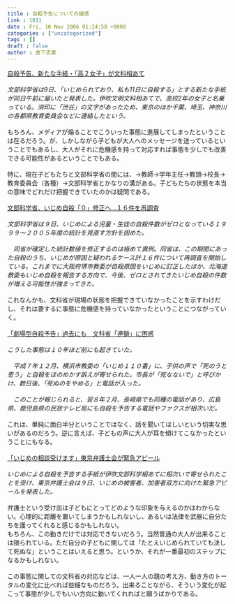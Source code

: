 ```yaml
---
title : 自殺予告についての雑感
link : 1011
date : Fri, 10 Nov 2006 01:24:58 +0000
categories : ["uncategorized"]
tags : []
draft : false
author : 倉下忠憲
---
```


<A HREF="http://www.nikkei.co.jp/news/shakai/20061110AT1G0902J09112006.html" TARGET="_blank">自殺予告、新たな手紙・「高２女子」が文科相あて</A><BR><BR><I>文部科学省は9日、「いじめられており、私も11日に自殺する」とする新たな手紙が同日午前に届いたと発表した。伊吹文明文科相あてで、高校2年の女子と名乗っている。消印に「渋谷」の文字があったため、東京のほか千葉、埼玉、神奈川の各都県教育委員会などに連絡したという。</I><BR><BR>もちろん、メディアが煽ることでこういった事態に進展してしまったということは在るだろう。が、しかしながら子どもが大人へのメッセージを送っているということでもあるし、大人がそれに危機感を持って対応すれば事態を少しでも改善できる可能性があるということでもある。<BR><BR>特に、現在子どもたちと文部科学省の間には、→教師→学年主任→教頭→校長→教育委員会（各種）→文部科学省とかなりの溝がある。子どもたちの状態を本当の意味でどれだけ把握できていたのかは疑問である。<BR><BR><A HREF="http://www.yomiuri.co.jp/national/news/20061110it01.htm?from=top" TARGET="_blank">文部科学省、いじめ自殺「０」修正へ…１６件を再調査</A><BR><BR><I>文部科学省は９日、いじめによる児童・生徒の自殺件数がゼロとなっている１９９９～２００５年度の統計を見直す方針を固めた。<BR><BR>　同省が確定した統計数値を修正するのは極めて異例。同省は、この期間にあった自殺のうち、いじめが原因と疑われるケース計１６件について再調査を開始している。これまでに大阪府堺市教委が自殺原因をいじめに訂正したほか、北海道教委もいじめ自殺を報告する方向で、今後、ゼロとされてきたいじめ自殺の件数が増える可能性が強まってきた。</I><BR><BR>これなんかも、文科省が現場の状態を把握できていなかったことを示すわけだし、それは要するに事態に危機感を持っていなかったということにつながっていく。<BR><BR><A HREF="http://www.sankei.co.jp/news/061110/sha001.htm" TARGET="_blank">「劇場型自殺予告」過去にも　文科省「連鎖」に困惑</A> <BR><BR><I>こうした事態は１０年ほど前にも起きていた。<BR><BR>　平成７年１２月、横浜市教委の「いじめ１１０番」に、子供の声で「死のうと思う」と自殺をほのめかす訴えが寄せられた。市長が「死なないで」と呼びかけ、数日後、「死ぬのをやめる」と電話が入った。<BR><BR>　このことが報じられると、翌８年２月、長崎県でも同種の電話があり、広島県、鹿児島県の民放テレビ局にも自殺を予告する電話やファクスが相次いだ。</I><BR><BR>これは、単純に面白半分ということではなく、話を聞いてほしいという切実な思いがあるのだろう。逆に言えば、子どもの声に大人が耳を傾けてこなかったということにもなる。<BR><BR><A HREF="http://www.yomiuri.co.jp/national/news/20061109ic26.htm" TARGET="_blank">「いじめの相談受けます」東京弁護士会が緊急アピール</A><BR><BR><I>いじめによる自殺を予告する手紙が伊吹文部科学相あてに相次いで寄せられたことを受け、東京弁護士会は９日、いじめの被害者、加害者双方に向けた緊急アピールを発表した。</I><BR><BR>弁護士という受け皿は子どもにとってどのような印象を与えるのかはわからない。心理的に距離を置いてしまうかもしれないし、あるいは法律を武器に自分たちを護ってくれると感じるかもしれない。<BR>もちろん、この動きだけでは対応できないだろう。当然普通の大人が出来ることは限られている。ただ自分の子どもに関しては「たとえいじめられていても決して死ぬな」ということはいえると思う。というか、それが一番最初のステップになるかもしれない。<BR><BR>この事態に関しての文科省の対応などは、一人一人の親の考え方、動き方のトータルの変化に比べれば些細なものだろう。出来ることながら、そういう変化が起こって事態が少しでもいい方向に動いてくれればと願うばかりである。<BR><BR><BR><BR><br><br>
